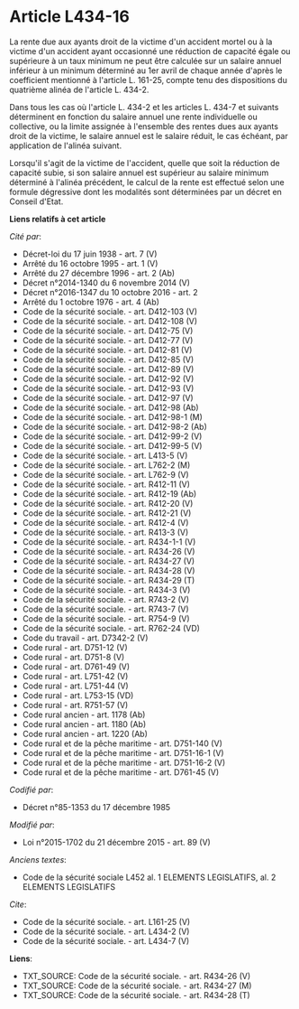 # Article L434-16

La rente due aux ayants droit de la victime d'un accident mortel ou à la victime d'un accident ayant occasionné une réduction
de capacité égale ou supérieure à un taux minimum ne peut être calculée sur un salaire annuel inférieur à un minimum
déterminé au 1er avril de chaque année d'après le coefficient mentionné à l'article L. 161-25, compte tenu des dispositions
du quatrième alinéa de l'article L. 434-2. 

Dans tous les cas où l'article L. 434-2 et les articles L. 434-7 et suivants déterminent en fonction du salaire annuel une
rente individuelle ou collective, ou la limite assignée à l'ensemble des rentes dues aux ayants droit de la victime, le
salaire annuel est le salaire réduit, le cas échéant, par application de l'alinéa suivant. 

Lorsqu'il s'agit de la victime de l'accident, quelle que soit la réduction de capacité subie, si son salaire annuel est
supérieur au salaire minimum déterminé à l'alinéa précédent, le calcul de la rente est effectué selon une formule dégressive
dont les modalités sont déterminées par un décret en Conseil d'Etat.

**Liens relatifs à cet article**

_Cité par_:

  - Décret-loi du 17 juin 1938 - art. 7 (V)
  - Arrêté du 16 octobre 1995 - art. 1 (V)
  - Arrêté du 27 décembre 1996 - art. 2 (Ab)
  - Décret n°2014-1340 du 6 novembre 2014 (V)
  - Décret n°2016-1347 du 10 octobre 2016 - art. 2
  - Arrêté du 1 octobre 1976 - art. 4 (Ab)
  - Code de la sécurité sociale. - art. D412-103 (V)
  - Code de la sécurité sociale. - art. D412-108 (V)
  - Code de la sécurité sociale. - art. D412-75 (V)
  - Code de la sécurité sociale. - art. D412-77 (V)
  - Code de la sécurité sociale. - art. D412-81 (V)
  - Code de la sécurité sociale. - art. D412-85 (V)
  - Code de la sécurité sociale. - art. D412-89 (V)
  - Code de la sécurité sociale. - art. D412-92 (V)
  - Code de la sécurité sociale. - art. D412-93 (V)
  - Code de la sécurité sociale. - art. D412-97 (V)
  - Code de la sécurité sociale. - art. D412-98 (Ab)
  - Code de la sécurité sociale. - art. D412-98-1 (M)
  - Code de la sécurité sociale. - art. D412-98-2 (Ab)
  - Code de la sécurité sociale. - art. D412-99-2 (V)
  - Code de la sécurité sociale. - art. D412-99-5 (V)
  - Code de la sécurité sociale. - art. L413-5 (V)
  - Code de la sécurité sociale. - art. L762-2 (M)
  - Code de la sécurité sociale. - art. L762-9 (V)
  - Code de la sécurité sociale. - art. R412-11 (V)
  - Code de la sécurité sociale. - art. R412-19 (Ab)
  - Code de la sécurité sociale. - art. R412-20 (V)
  - Code de la sécurité sociale. - art. R412-21 (V)
  - Code de la sécurité sociale. - art. R412-4 (V)
  - Code de la sécurité sociale. - art. R413-3 (V)
  - Code de la sécurité sociale. - art. R434-1-1 (V)
  - Code de la sécurité sociale. - art. R434-26 (V)
  - Code de la sécurité sociale. - art. R434-27 (V)
  - Code de la sécurité sociale. - art. R434-28 (V)
  - Code de la sécurité sociale. - art. R434-29 (T)
  - Code de la sécurité sociale. - art. R434-3 (V)
  - Code de la sécurité sociale. - art. R743-2 (V)
  - Code de la sécurité sociale. - art. R743-7 (V)
  - Code de la sécurité sociale. - art. R754-9 (V)
  - Code de la sécurité sociale. - art. R762-24 (VD)
  - Code du travail - art. D7342-2 (V)
  - Code rural - art. D751-12 (V)
  - Code rural - art. D751-8 (V)
  - Code rural - art. D761-49 (V)
  - Code rural - art. L751-42 (V)
  - Code rural - art. L751-44 (V)
  - Code rural - art. L753-15 (VD)
  - Code rural - art. R751-57 (V)
  - Code rural ancien - art. 1178 (Ab)
  - Code rural ancien - art. 1180 (Ab)
  - Code rural ancien - art. 1220 (Ab)
  - Code rural et de la pêche maritime - art. D751-140 (V)
  - Code rural et de la pêche maritime - art. D751-16-1 (V)
  - Code rural et de la pêche maritime - art. D751-16-2 (V)
  - Code rural et de la pêche maritime - art. D761-45 (V)

_Codifié par_:

  - Décret n°85-1353 du 17 décembre 1985

_Modifié par_:

  - Loi n°2015-1702 du 21 décembre 2015 - art. 89 (V)

_Anciens textes_:

  - Code de la sécurité sociale L452 al. 1 ELEMENTS LEGISLATIFS, al. 2 ELEMENTS LEGISLATIFS

_Cite_:

  - Code de la sécurité sociale. - art. L161-25 (V)
  - Code de la sécurité sociale. - art. L434-2 (V)
  - Code de la sécurité sociale. - art. L434-7 (V)

**Liens**:

  - TXT_SOURCE: Code de la sécurité sociale. - art. R434-26 (V)
  - TXT_SOURCE: Code de la sécurité sociale. - art. R434-27 (M)
  - TXT_SOURCE: Code de la sécurité sociale. - art. R434-28 (T)
